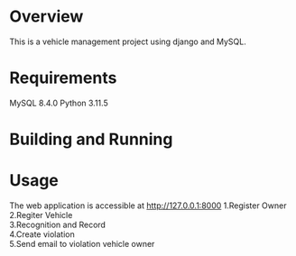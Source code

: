 # Overview
This is a vehicle management project using django and MySQL.

# Requirements
  MySQL 8.4.0
  Python 3.11.5

# Building and Running

# Usage
  The web application is accessible at http://127.0.0.1:8000
  1.Register Owner  
  2.Regiter Vehicle  
  3.Recognition and Record  
  4.Create violation  
  5.Send email to violation vehicle owner  

